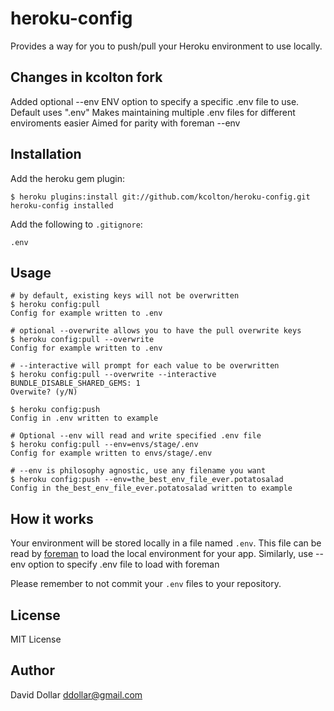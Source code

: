 # heroku-config

Provides a way for you to push/pull your Heroku environment to use locally.

## Changes in kcolton fork

Added optional --env ENV option to specify a specific .env file to use. Default uses ".env"
Makes maintaining multiple .env files for different enviroments easier
Aimed for parity with foreman --env

## Installation

Add the heroku gem plugin:

    $ heroku plugins:install git://github.com/kcolton/heroku-config.git
    heroku-config installed

Add the following to `.gitignore`:

    .env

## Usage

    # by default, existing keys will not be overwritten
    $ heroku config:pull
    Config for example written to .env

    # optional --overwrite allows you to have the pull overwrite keys
    $ heroku config:pull --overwrite
    Config for example written to .env

    # --interactive will prompt for each value to be overwritten
    $ heroku config:pull --overwrite --interactive
    BUNDLE_DISABLE_SHARED_GEMS: 1
    Overwite? (y/N)

    $ heroku config:push
    Config in .env written to example

    # Optional --env will read and write specified .env file
    $ heroku config:pull --env=envs/stage/.env
    Config for example written to envs/stage/.env

    # --env is philosophy agnostic, use any filename you want
    $ heroku config:push --env=the_best_env_file_ever.potatosalad
    Config in the_best_env_file_ever.potatosalad written to example


## How it works

Your environment will be stored locally in a file named `.env`. This
file can be read by [foreman](http://github.com/ddollar/foreman) to load
the local environment for your app. Similarly, use --env option to specify
.env file to load with foreman

Please remember to not commit your `.env` files to your repository.

## License

MIT License

## Author

David Dollar <ddollar@gmail.com>
